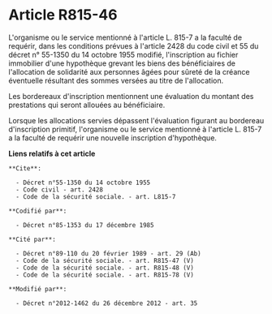 # Article R815-46

L'organisme ou le service mentionné à l'article L. 815-7 a la faculté de requérir, dans les conditions prévues à l'article
2428 du code civil et 55 du décret n° 55-1350 du 14 octobre 1955 modifié, l'inscription au fichier immobilier d'une
hypothèque grevant les biens des bénéficiaires de l'allocation de solidarité aux personnes âgées pour sûreté de la créance
éventuelle résultant des sommes versées au titre de l'allocation. 

Les bordereaux d'inscription mentionnent une évaluation du montant des prestations qui seront allouées au bénéficiaire. 

Lorsque les allocations servies dépassent l'évaluation figurant au bordereau d'inscription primitif, l'organisme ou le
service mentionné à l'article L. 815-7 a la faculté de requérir une nouvelle inscription d'hypothèque.

**Liens relatifs à cet article**

	**Cite**:

	  - Décret n°55-1350 du 14 octobre 1955
	  - Code civil - art. 2428
	  - Code de la sécurité sociale. - art. L815-7

	**Codifié par**:

	  - Décret n°85-1353 du 17 décembre 1985

	**Cité par**:

	  - Décret n°89-110 du 20 février 1989 - art. 29 (Ab)
	  - Code de la sécurité sociale. - art. R815-47 (V)
	  - Code de la sécurité sociale. - art. R815-48 (V)
	  - Code de la sécurité sociale. - art. R815-78 (V)

	**Modifié par**:

	  - Décret n°2012-1462 du 26 décembre 2012 - art. 35
